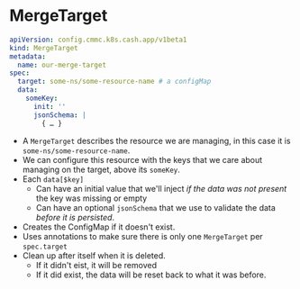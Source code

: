 # MergeTarget

```yaml
apiVersion: config.cmmc.k8s.cash.app/v1beta1
kind: MergeTarget
metadata:
  name: our-merge-target
spec:
  target: some-ns/some-resource-name # a configMap
  data:
    someKey:
      init: ''
      jsonSchema: |
        { … }
```

- A `MergeTarget` describes the resource we are managing, in this case it is `some-ns/some-resource-name`.
- We can configure this resource with the keys that we care about managing on the target, above
  its `someKey`.
- Each `data[$key]`
  - Can have an initial value that we'll inject _if the data was not present_ the key was missing or empty
  - Can have an optional `jsonSchema` that we use to validate the data _before it is persisted_.
- Creates the ConfigMap if it doesn't exist.
- Uses annotations to make sure there is only one `MergeTarget` per `spec.target`
- Clean up after itself when it is deleted.
  - If it didn't eist, it will be removed
  - If it did exist, the data will be reset back to what it was before.

